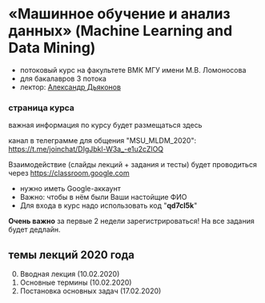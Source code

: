 # «Машинное обучение и анализ данных» (Machine Learning and Data Mining)
* потоковый курс на факультете ВМК МГУ имени М.В. Ломоносова 
* для бакалавров 3 потока
* лектор: [Александр Дьяконов](https://dyakonov.org/ag/)

### страница курса
важная информация по курсу будет размещаться здесь

канал в телеграмме для общения "MSU_MLDM_2020": https://t.me/joinchat/DIgJbkl-W3a_-e1u2cZlOQ

Взаимодействие (слайды лекций + задания и тесты) будет проводиться через https://classroom.google.com
* нужно иметь Google-аккаунт 
* Важно: чтобы в нём были Ваши настойщие ФИО
* Для входа в курс надо использовать код "**qd7cl5k**"

**Очень важно** за первые 2 недели зарегистрироваться! На все задания будет дедлайн.

## темы лекций 2020 года

0. Вводная лекция (10.02.2020)
1. Основные термины (10.02.2020)
2. Постановка основных задач (17.02.2020)
